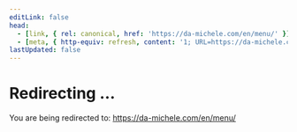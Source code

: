 ```yaml
---
editLink: false
head:
  - [link, { rel: canonical, href: 'https://da-michele.com/en/menu/' }]
  - [meta, { http-equiv: refresh, content: '1; URL=https://da-michele.com/en/menu/' }]
lastUpdated: false
---
```


# Redirecting …

You are being redirected to: <https://da-michele.com/en/menu/>

